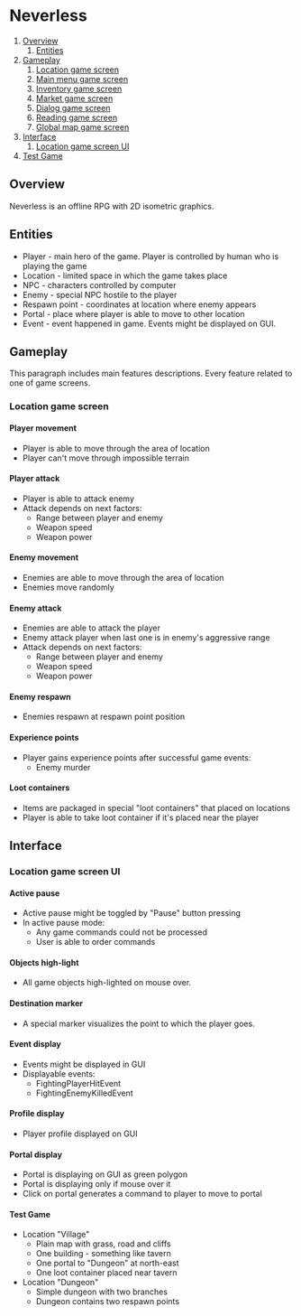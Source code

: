 # Neverless

1. [Overview](#overview)
   1. [Entities](#entities)
2. [Gameplay](#gameplay)
   1. [Location game screen](#location-game-screen)
   2. [Main menu game screen](#main-menu-game-screen)
   3. [Inventory game screen](#inventory-game-screen)
   4. [Market game screen](#market-game-screen)
   5. [Dialog game screen](#market-game-screen)
   6. [Reading game screen](#market-game-screen)
   7. [Global map game screen](#global-map-game-screen)
3. [Interface](#interface)
   1. [Location game screen UI](#location-game-screen-ui)
4. [Test Game](#test-game)   
   
## Overview

Neverless is an offline RPG with 2D isometric graphics.

## Entities
* Player - main hero of the game. Player is controlled by human who is playing the game
* Location - limited space in which the game takes place
* NPC - characters controlled by computer
* Enemy - special NPC hostile to the player
* Respawn point - coordinates at location where enemy appears
* Portal - place where player is able to move to other location
* Event - event happened in game. Events might be displayed on GUI.

## Gameplay

This paragraph includes main features descriptions. Every feature related to one of game screens.

### Location game screen

#### Player movement
* Player is able to move through the area of location
* Player can't move through impossible terrain

#### Player attack
* Player is able to attack enemy
* Attack depends on next factors:
  * Range between player and enemy
  * Weapon speed
  * Weapon power   

#### Enemy movement
* Enemies are able to move through the area of location
* Enemies move randomly

#### Enemy attack
* Enemies are able to attack the player
* Enemy attack player when last one is in enemy's aggressive range
* Attack depends on next factors:
  * Range between player and enemy
  * Weapon speed
  * Weapon power   

#### Enemy respawn
* Enemies respawn at respawn point position

#### Experience points
* Player gains experience points after successful game events:
  * Enemy murder
  
#### Loot containers
* Items are packaged in special "loot containers" that placed on locations
* Player is able to take loot container if it's placed near the player



## Interface

### Location game screen UI

#### Active pause
* Active pause might be toggled by "Pause" button pressing
* In active pause mode:
  * Any game commands could not be processed
  * User is able to order commands

#### Objects high-light
* All game objects high-lighted on mouse over.

#### Destination marker
* A special marker visualizes the point to which the player goes.

#### Event display
* Events might be displayed in GUI
* Displayable events:
  * FightingPlayerHitEvent
  * FightingEnemyKilledEvent
  
#### Profile display
* Player profile displayed on GUI

#### Portal display
* Portal is displaying on GUI as green polygon
* Portal is displaying only if mouse over it
* Click on portal generates a command to player to move to portal

#### Test Game
* Location "Village"
  * Plain map with grass, road and cliffs
  * One building - something like tavern
  * One portal to "Dungeon" at north-east
  * One loot container placed near tavern
* Location "Dungeon"
  * Simple dungeon with two branches
  * Dungeon contains two respawn points